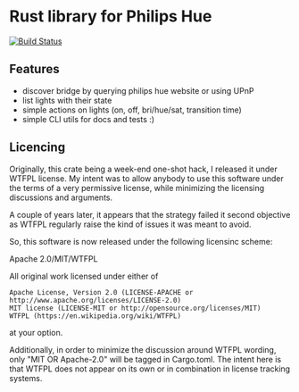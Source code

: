 # Rust library for Philips Hue

[![Build Status](https://travis-ci.org/kali/hue.rs.svg?branch=master)](https://travis-ci.org/kali/hue.rs)

## Features
 - discover bridge by querying philips hue website or using UPnP
 - list lights with their state
 - simple actions on lights (on, off, bri/hue/sat, transition time)
 - simple CLI utils for docs and tests :)

## Licencing

Originally, this crate being a week-end one-shot hack, I released it under WTFPL license. My intent was
to allow anybody to use this software under the terms of a very permissive license, while minimizing the
licensing discussions and arguments.

A couple of years later, it appears that the strategy failed it second objective as  WTFPL regularly
raise the kind of issues it was meant to avoid.

So, this software is now released under the following licensinc scheme:

Apache 2.0/MIT/WTFPL

All original work licensed under either of

    Apache License, Version 2.0 (LICENSE-APACHE or http://www.apache.org/licenses/LICENSE-2.0)
    MIT license (LICENSE-MIT or http://opensource.org/licenses/MIT)
    WTFPL (https://en.wikipedia.org/wiki/WTFPL)

at your option.

Additionally, in order to minimize the discussion around WTFPL wording, only "MIT OR Apache-2.0" will be
tagged in Cargo.toml. The intent here is that WTFPL does not appear on its own or in combination in
license tracking systems.
